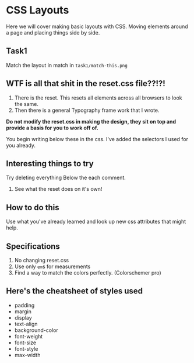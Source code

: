 # CSS Layouts

Here we will cover making basic layouts with CSS. Moving elements around a page and placing things side by side.

## Task1

Match the layout in match in `task1/match-this.png`

## WTF is all that shit in the reset.css file??!?!

1.  There is the reset. This resets all elements across all browsers to look the same.
2.  Then there is a general Typography frame work that I wrote.

**Do not modify the reset.css in making the design, they sit on top and provide a basis for you to work off of.**

You begin writing below these in the css. I've added the selectors I used for you already.

## Interesting things to try

Try deleting everything Below the each comment.

1.  See what the reset does on it's own!


## How to do this

Use what you've already learned and look up new css attributes that might help.

## Specifications

1.  No changing reset.css
2.  Use only `em`s for measurements
3.  Find a way to match the colors perfectly. (Colorschemer pro)

## Here's the cheatsheet of styles used

*   padding
*   margin
*   display
*   text-align
*   background-color
*   font-weight
*   font-size
*   font-style
*   max-width
